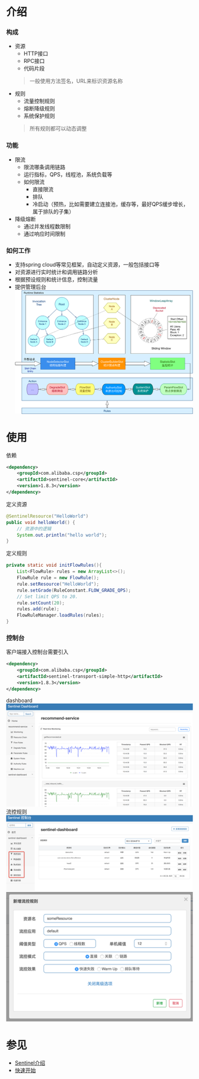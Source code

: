 # 介绍
### 构成
- 资源
    - HTTP接口
    - RPC接口
    - 代码片段
    > 一般使用方法签名，URL来标识资源名称
- 规则
    - 流量控制规则
    - 熔断降级规则
    - 系统保护规则
    > 所有规则都可以动态调整

### 功能
- 限流
    - 限流哪条调用链路
    - 运行指标，QPS，线程池，系统负载等
    - 如何限流
        - 直接限流
        - 排队
        - 冷启动（预热，比如需要建立连接池，缓存等，最好QPS缓步增长，属于排队的子集）
- 降级熔断
    - 通过并发线程数限制
    - 通过响应时间限制

### 如何工作
- 支持spring cloud等常见框架，自动定义资源，一般包括接口等
- 对资源进行实时统计和调用链路分析
- 根据预设规则和统计信息，控制流量
- 提供管理后台
![](../../images/distributed/sentinel.png)

# 使用
依赖
```xml
<dependency>
    <groupId>com.alibaba.csp</groupId>
    <artifactId>sentinel-core</artifactId>
    <version>1.8.3</version>
</dependency>
```

定义资源
```java
@SentinelResource("HelloWorld")
public void helloWorld() {
    // 资源中的逻辑
    System.out.println("hello world");
}
```

定义规则
```java
private static void initFlowRules(){
    List<FlowRule> rules = new ArrayList<>();
    FlowRule rule = new FlowRule();
    rule.setResource("HelloWorld");
    rule.setGrade(RuleConstant.FLOW_GRADE_QPS);
    // Set limit QPS to 20.
    rule.setCount(20);
    rules.add(rule);
    FlowRuleManager.loadRules(rules);
}
```

### 控制台
客户端接入控制台需要引入
```xml
<dependency>
    <groupId>com.alibaba.csp</groupId>
    <artifactId>sentinel-transport-simple-http</artifactId>
    <version>1.8.3</version>
</dependency>
```
dashboard
![](../../images/distributed/sentinel_dashboard.png)
流控规则
![](../../images/distributed/sentinel_flow_rule.png)
![](../../images/distributed/sentinel_rule.png)

# 参见
- [Sentinel介绍](https://sentinelguard.io/zh-cn/docs/introduction.html)
- [快速开始](https://sentinelguard.io/zh-cn/docs/quick-start.html)